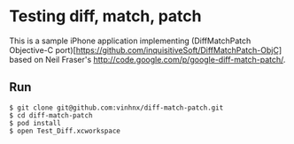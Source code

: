 # Testing  diff, match, patch

This is a sample iPhone application implementing (DiffMatchPatch Objective-C port)[https://github.com/inquisitiveSoft/DiffMatchPatch-ObjC] based on Neil Fraser's http://code.google.com/p/google-diff-match-patch/.

## Run ##

```
$ git clone git@github.com:vinhnx/diff-match-patch.git
$ cd diff-match-patch
$ pod install
$ open Test_Diff.xcworkspace
```
